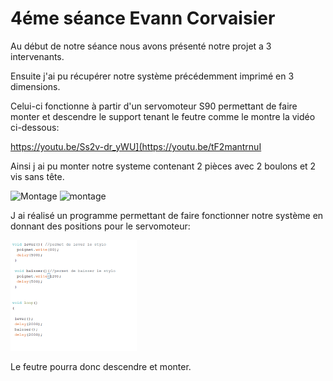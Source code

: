 <h1>4éme séance Evann Corvaisier</h1>
</p>Au début de notre séance nous avons présenté notre projet a 3 intervenants.</p>
<p>Ensuite j'ai pu récupérer notre système précédemment imprimé en 3 dimensions.</p>
<p>Celui-ci fonctionne à partir d'un servomoteur S90 permettant de faire monter et descendre le support tenant le feutre comme le montre la vidéo ci-dessous: </p>
<a href="vidéo pen lift">https://youtu.be/Ss2v-dr_yWU](https://youtu.be/tF2mantrnuI</a> </p>  
<p>Ainsi j ai pu monter notre systeme contenant 2 pièces avec 2 boulons et 2 vis sans tête.</p>
<img class="fit-picture"
     src="../Image/photo sys.jpg"
     alt="Montage "
     width=40% height=10%>
<img class="fit-picture"
     src="../Image/photo sys 12.jpg"
     alt="montage "
     width=40% height=10%>
<p>J ai réalisé un programme permettant de faire fonctionner notre système en donnant des positions pour le servomoteur:</p>
<img class="fit-picture"
     src="../Image/code leverbaisser.png"
     alt="code "
     width=40% height=10%>
<p>Le feutre pourra donc descendre et monter.</p>





